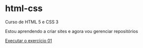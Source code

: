 # html-css
 Curso de HTML 5 e CSS 3

 
Estou aprendendo a criar sites e agora
 vou gerenciar repositórios

 <a href="https://felipemarcel100.github.io/html-css/desafios/des010/android.html">Executar o exercício 01</a>
